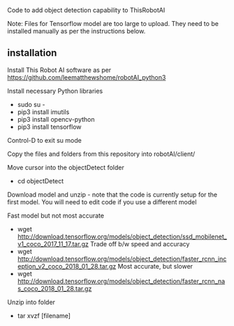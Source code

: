 Code to add object detection capability to ThisRobotAI

Note: Files for Tensorflow model are too large to upload. They need to be installed manually as per the instructions below.

installation
--------------

Install This Robot AI software as per https://github.com/leematthewshome/robotAI_python3

Install necessary Python libraries
 - sudo su -
 - pip3 install imutils
 - pip3 install opencv-python
 - pip3 install tensorflow
 
Control-D to exit su mode
 
Copy the files and folders from this repository into robotAI/client/  
 
Move cursor into the objectDetect folder
  - cd objectDetect
  
Download model and unzip - note that the code is currently setup for the first model. You will need to edit code if you use a different model 

Fast model but not most accurate
 - wget http://download.tensorflow.org/models/object_detection/ssd_mobilenet_v1_coco_2017_11_17.tar.gz
Trade off b/w speed and accuracy
 - wget http://download.tensorflow.org/models/object_detection/faster_rcnn_inception_v2_coco_2018_01_28.tar.gz
Most accurate, but slower
 - wget http://download.tensorflow.org/models/object_detection/faster_rcnn_nas_coco_2018_01_28.tar.gz
 
Unzip into  folder
 - tar xvzf [filename]
 
